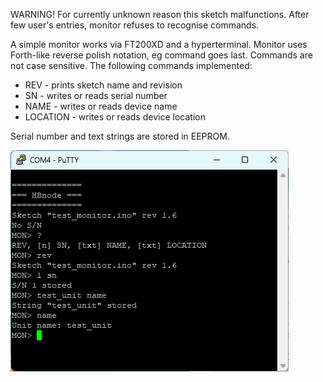 WARNING! For currently unknown reason this sketch malfunctions. After few user's entries, monitor refuses to recognise commands. 

A simple monitor works via FT200XD and a hyperterminal. Monitor uses Forth-like reverse polish notation, eg command goes last. Commands are not case sensitive.
The following commands implemented:
  * REV - prints sketch name and revision
  * SN - writes or reads serial number
  * NAME - writes or reads device name
  * LOCATION - writes or reads device location

Serial number and text strings are stored in EEPROM.

![PuTTY session](https://github.com/akouz/HBnode/blob/main/AVR64DD32/Sketches/test_monitor/PuTTY_session.png)

